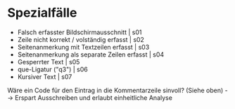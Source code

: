 # Spezialfälle
* Falsch erfasster Bildschirmausschnitt | s01
* Zeile nicht korrekt / volständig erfasst | s02
* Seitenanmerkung mit Textzeilen erfasst | s03
* Seitenanmerkung als separate Zeilen erfasst | s04
* Gesperrter Text | s05
* que-Ligatur ("q3") | s06
* Kursiver Text | s07

Wäre ein Code für den Eintrag in die Kommentarzeile sinvoll? (Siehe oben) --> Erspart Ausschreiben und erlaubt einheitliche Analyse 
